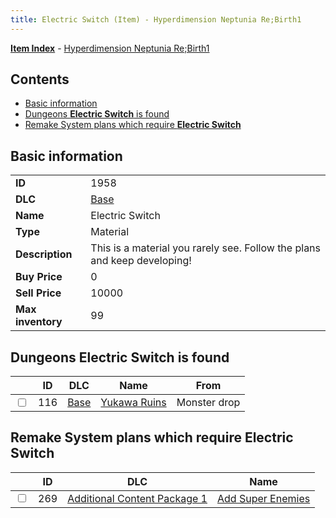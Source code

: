 ```yaml
---
title: Electric Switch (Item) - Hyperdimension Neptunia Re;Birth1
---
```


[**Item Index**](/neptunia/rb1/item/index.html) - [Hyperdimension Neptunia Re;Birth1](/neptunia/rb1)

## Contents

- [Basic information](#basic-information)
- [Dungeons **Electric Switch** is found](#dungeons-electric-switch-is-found)
- [Remake System plans which require **Electric Switch**](#remake-system-plans-which-require-electric-switch)

## Basic information

|   |   |
| -- | -- |
| **ID** | 1958 |
| **DLC** | [Base](/neptunia/rb1/dlc/1-base.html) |
| **Name** | Electric Switch |
| **Type** | Material |
| **Description** | This is a material you rarely see. Follow the plans and keep developing! |
| **Buy Price** | 0 |
| **Sell Price** | 10000 |
| **Max inventory** | 99 |


## Dungeons **Electric Switch** is found

|    | ID | DLC | Name | From |
| -- | -- | --- | ---- | ---- |
| <input type="checkbox" id="rb1-dungeon-1-116" class="trackbox" /> | 116 | [Base](/neptunia/rb1/dlc/1-base.html) | [Yukawa Ruins](/neptunia/rb1/dungeon/1-116-yukawa-ruins.html) | Monster drop |


## Remake System plans which require **Electric Switch**

|    | ID | DLC | Name |
| -- | -- | --- | ---- |
| <input type="checkbox" id="rb1-quest-10-269" class="trackbox" /> | 269 | [Additional Content Package 1](/neptunia/rb1/dlc/10-pack1.html) | [Add Super Enemies](/neptunia/rb1/quest/10-269-add-super-enemies.html) |
